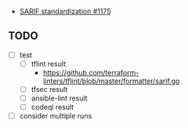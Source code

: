 - [SARIF standardization #1175](https://github.com/reviewdog/reviewdog/issues/1175)

## TODO
- [ ] test
  - [ ] tflint result
    - https://github.com/terraform-linters/tflint/blob/master/formatter/sarif.go
  - [ ] tfsec result
  - [ ] ansible-lint result
  - [ ] codeql result
- [ ] consider multiple runs
